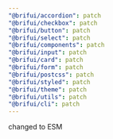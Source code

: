 ```yaml
---
"@brifui/accordion": patch
"@brifui/checkbox": patch
"@brifui/button": patch
"@brifui/select": patch
"@brifui/components": patch
"@brifui/input": patch
"@brifui/card": patch
"@brifui/form": patch
"@brifui/postcss": patch
"@brifui/styled": patch
"@brifui/theme": patch
"@brifui/utils": patch
"@brifui/cli": patch
---
```


changed to ESM
